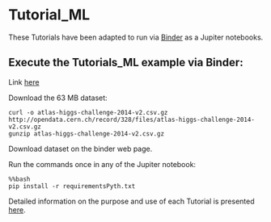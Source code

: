 # Tutorial_ML

These Tutorials have been adapted to run via [Binder](https://mybinder.readthedocs.io/en/latest/) as a Jupiter notebooks.

## Execute the Tutorials_ML example via Binder:

Link [here](https://hub.mybinder.org/user/olesyatsu14-tutorial_ml-znixs10b/tree#notebooks)

Download the 63 MB dataset: 

    curl -o atlas-higgs-challenge-2014-v2.csv.gz  
    http://opendata.cern.ch/record/328/files/atlas-higgs-challenge-2014-v2.csv.gz  
    gunzip atlas-higgs-challenge-2014-v2.csv.gz 
    
Download dataset on the binder web page.

Run the commands once in any of the Jupiter notebook:

    %%bash
    pip install -r requirementsPyth.txt
    
Detailed information on the purpose and use of each Tutorial is presented [here](https://gitlab.cern.ch/okuchins/Tutorials_ML/tree/master). 


